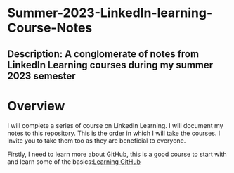 # Summer-2023-LinkedIn-learning-Course-Notes
## Description: A conglomerate of notes from LinkedIn Learning courses during my summer 2023 semester

# Overview
I will complete a series of course on LinkedIn Learning. I will document my notes to this repository. This is the order in which I will take the courses. I invite you to take them too as they are beneficial to everyone.

Firstly, I need to learn more about GitHub, this is a good course to start with and learn some of the basics:[Learning GitHub](https://www.linkedin.com/learning/learning-github-18719601/getting-started-with-github?autoplay=false&u=2133849)
